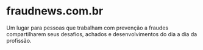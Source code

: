 # fraudnews.com.br
Um lugar para pessoas que trabalham com prevenção a fraudes compartilharem seus desafios, achados e desenvolvimentos do dia a dia da profissão.

